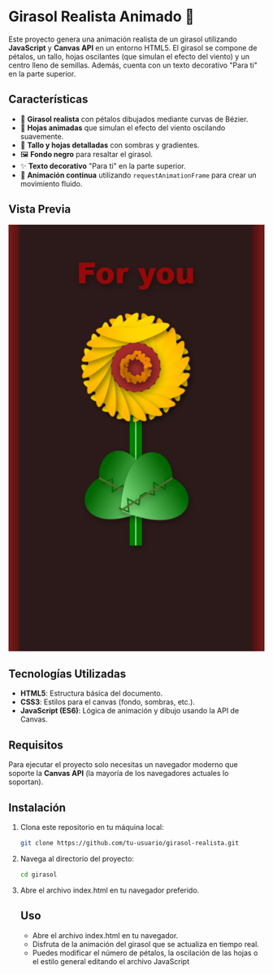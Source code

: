 # Girasol Realista Animado 🌻

Este proyecto genera una animación realista de un girasol utilizando **JavaScript** y **Canvas API** en un entorno HTML5. El girasol se compone de pétalos, un tallo, hojas oscilantes (que simulan el efecto del viento) y un centro lleno de semillas. Además, cuenta con un texto decorativo "Para ti" en la parte superior.

## Características

- 🌻 **Girasol realista** con pétalos dibujados mediante curvas de Bézier.
- 🍃 **Hojas animadas** que simulan el efecto del viento oscilando suavemente.
- 🌿 **Tallo y hojas detalladas** con sombras y gradientes.
- 🖼️ **Fondo negro** para resaltar el girasol.
- ✨ **Texto decorativo** "Para ti" en la parte superior.
- 🎨 **Animación continua** utilizando `requestAnimationFrame` para crear un movimiento fluido.

## Vista Previa

![Vista previa del girasol](https://github.com/robot3012/girasol/blob/main/capture/image.png)

## Tecnologías Utilizadas

- **HTML5**: Estructura básica del documento.
- **CSS3**: Estilos para el canvas (fondo, sombras, etc.).
- **JavaScript (ES6)**: Lógica de animación y dibujo usando la API de Canvas.

## Requisitos

Para ejecutar el proyecto solo necesitas un navegador moderno que soporte la **Canvas API** (la mayoría de los navegadores actuales lo soportan).

## Instalación

1. Clona este repositorio en tu máquina local:

   ```bash
   git clone https://github.com/tu-usuario/girasol-realista.git
   ```
2. Navega al directorio del proyecto:
   ```bash
   cd girasol
   ```
3. Abre el archivo index.html en tu navegador preferido.
   ## Uso
    - Abre el archivo index.html en tu navegador.
    - Disfruta de la animación del girasol que se actualiza en tiempo real.
    - Puedes modificar el número de pétalos, la oscilación de las hojas o el estilo general editando el archivo JavaScript
